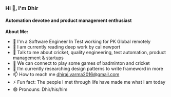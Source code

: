 ###                                                       Hi 👋, I'm Dhir
####                                         Automation devotee and product management enthusiast


**About Me:**
 
- 🏦 I'm a Software Engineer In Test working for PK Global remotely 
- 📖 I am currently reading deep work by cal newport
- 💬 Talk to me about cricket, quality engineering, test automation, product management & startups
- 👯 We can connect to play some games of badminton and cricket
- 🌱 I’m currently researching design patterns to write frameword in more 
- 📫 How to reach me dhiraj.varma2016@gmail.com
- ⚡ Fun fact: The people I met through life have made me what I am today
- 😄 Pronouns: Dhir/his/him

